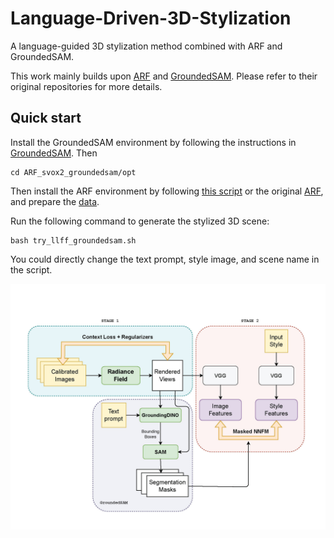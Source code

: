 # Language-Driven-3D-Stylization

A language-guided 3D stylization method combined with ARF and GroundedSAM.

This work mainly builds upon [ARF](https://github.com/IDEA-Research/Grounded-Segment-Anything) and [GroundedSAM](https://github.com/Kai-46/ARF-svox2). Please refer to their original repositories for more details.

## Quick start
Install the GroundedSAM environment by following the instructions in [GroundedSAM](https://github.com/IDEA-Research/Grounded-Segment-Anything). Then

```shell
cd ARF_svox2_groundedsam/opt
```

Then install the ARF environment by following [this script](https://github.com/Weijingmin2000/Language-Driven-3D-Stylization/blob/main/ARF_svox2_groundedsam/install.sh) or the original [ARF](https://github.com/Kai-46/ARF-svox2), and prepare the [data](https://github.com/Weijingmin2000/Language-Driven-3D-Stylization/blob/main/ARF_svox2_groundedsam/download_data.sh).

Run the following command to generate the stylized 3D scene:

```shell
bash try_llff_groundedsam.sh
```

You could directly change the text prompt, style image, and scene name in the script.

![pipeline](pipeline/pipeline.jpg)